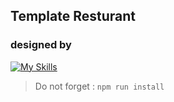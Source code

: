 ## Template Resturant 
### designed by 
[![My Skills](https://skillicons.dev/icons?i=tailwind)](https://skillicons.dev)

> Do not forget :  `npm run install`
